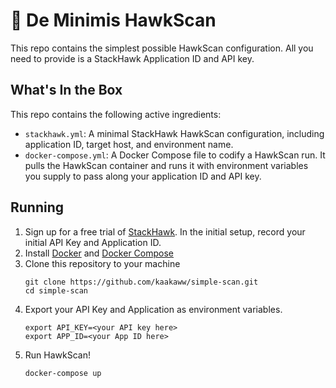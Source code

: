 # 🦅 De Minimis HawkScan

This repo contains the simplest possible HawkScan configuration. All you need to provide is a StackHawk Application ID and API key.

## What's In the Box

This repo contains the following active ingredients:
- `stackhawk.yml`: A minimal StackHawk HawkScan configuration, including application ID, target host, and environment name.
- `docker-compose.yml`: A Docker Compose file to codify a HawkScan run. It pulls the HawkScan container and runs it with environment variables you supply to pass along your application ID and API key.

## Running

1. Sign up for a free trial of [StackHawk](https://auth.stackhawk.com/signup). In the initial setup, record your initial API Key and Application ID.
1. Install [Docker](https://docs.docker.com/get-docker/) and [Docker Compose](https://docs.docker.com/compose/install/)
1. Clone this repository to your machine
    ```
    git clone https://github.com/kaakaww/simple-scan.git
    cd simple-scan
    ```
1. Export your API Key and Application as environment variables.
    ```
    export API_KEY=<your API key here>
    export APP_ID=<your App ID here>
    ```
1. Run HawkScan!
    ```
    docker-compose up
    ```
